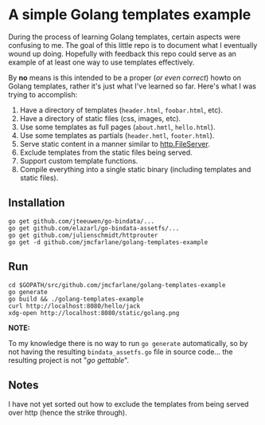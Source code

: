 # A simple Golang templates example

During the process of learning Golang templates, certain aspects were
confusing to me. The goal of this little repo is to document what I
eventually wound up doing. Hopefully with feedback this repo could
serve as an example of at least one way to use templates effectively.

By **no** means is this intended to be a proper (*or even correct*)
howto on Golang templates, rather it's just what I've learned so far.
Here's what I was trying to accomplish:

1. Have a directory of templates (`header.html`, `foobar.html`, etc).
1. Have a directory of static files (css, images, etc).
1. Use some templates as full pages (`about.hmtl`, `hello.html`).
1. Use some templates as partials (`header.hmtl`, `footer.html`).
1. Serve static content in a manner similar to
   [http.FileServer](https://golang.org/pkg/net/http/#example_FileServer).
1. Exclude templates from the static files being served.
1. Support custom template functions.
1. Compile everything into a single static binary (including templates
   and static files).

## Installation

```
go get github.com/jteeuwen/go-bindata/...
go get github.com/elazarl/go-bindata-assetfs/...
go get github.com/julienschmidt/httprouter
go get -d github.com/jmcfarlane/golang-templates-example
```

## Run

```
cd $GOPATH/src/github.com/jmcfarlane/golang-templates-example
go generate
go build && ./golang-templates-example
curl http://localhost:8080/hello/jack
xdg-open http://localhost:8080/static/golang.png
```

**NOTE:**

To my knowledge there is no way to run `go generate` automatically, so
by not having the resulting `bindata_assetfs.go` file in source
code... the resulting project is not "*go gettable*".

## Notes

I have not yet sorted out how to exclude the templates from being
served over http (hence the strike through).
